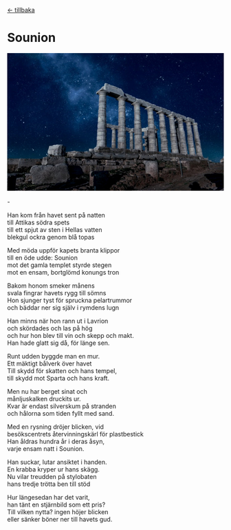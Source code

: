 [← tillbaka](README.md)  

# Sounion

![Sounion](sounion.jpg)  

\-

Han kom från havet sent på natten  
till Attikas södra spets  
till ett spjut av sten i Hellas vatten  
blekgul ockra genom blå topas  

Med möda uppför kapets branta klippor  
till en öde udde: Sounion  
mot det gamla templet styrde stegen  
mot en ensam, bortglömd konungs tron  

Bakom honom smeker månens  
svala fingrar havets rygg till sömns  
Hon sjunger tyst för spruckna pelartrummor  
och bäddar ner sig själv i rymdens lugn  

Han minns när hon rann ut i Lavrion  
och skördades och las på hög  
och hur hon blev till vin och skepp och makt.  
Han hade glatt sig då, för länge sen.  

Runt udden byggde man en mur.  
Ett mäktigt bålverk över havet  
Till skydd för skatten och hans tempel,  
till skydd mot Sparta och hans kraft.

Men nu har berget sinat och  
månljuskalken druckits ur.  
Kvar är endast silverskum på stranden  
och hålorna som tiden fyllt med sand.  

Med en rysning dröjer blicken, vid  
besökscentrets återvinningskärl för plastbestick  
Han åldras hundra år i deras åsyn,  
varje ensam natt i Sounion.  

Han suckar, lutar ansiktet i handen.  
En krabba kryper ur hans skägg.  
Nu vilar treudden på stylobaten  
hans tredje trötta ben till stöd  

Hur längesedan har det varit,  
han tänt en stjärnbild som ett pris?  
Till vilken nytta? ingen höjer blicken  
eller sänker böner ner till havets gud.  
